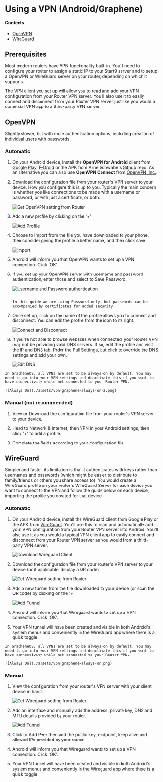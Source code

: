 # Using a VPN (Android/Graphene)

#### Contents
- [OpenVPN](#openvpn)
- [WireGuard](#wireguard)

## Prerequisites
Most modern routers have VPN functionality built-in. You'll need to configure your router to assign a static IP to your Start9 server and to setup a OpenVPN or WireGuard server on your router, depending on which it supports.

The VPN client you set up will allow you to read and add your VPN configuration from your Router VPN server. You'll also use it to easily connect and disconnect from your Router VPN server just like you would a comercial VPN app to a third-party VPN server.

## OpenVPN

Slightly slower, but with more authentication options, including creation of individual users with passwords.

### Automatic
1. On your Android device, install the **OpenVPN for Android** client from [Google Play](https://play.google.com/store/apps/details?id=de.blinkt.openvpn), [F-Droid](https://github.com/schwabe/ics-openvpn) or the APK from Arne Schwabe's [Github](https://github.com/schwabe/ics-openvpn) repo. As an alternative you can also use **OpenVPN Connect** from [OpenVPN, Inc.](https://openvpn.net/client/).

1. Download the configuration file from your router's VPN server to your device. How you configure this is up to you. Typically the main concern is whether you like connections to be made with a username or password, or with just a certificate, or both.

    ![Get OpenVPN setting from Router](./assets/vpn-openvpn-config.png)

1. Add a new profile by clicking on the '+'

    ![Add Profile](./assets/vpn-android-openvpn-start.png)

1. Choose to Import from the file you have downloaded to your phone, then consider giving the profile a better name, and then click save.

    ![Import](./assets/vpn-android-openvpn-import.png)

1. Android will inform you that OpenVPN wants to set up a VPN connection. Click 'OK'.

1. If you set up your OpenVPN server with username and password authentication, enter those and select to Save Password. 

    ![Username and Password authentication](./assets/vpn-android-openvpn-add-auth.png)

    ```admonish note

    In this guide we are using Password-only, but passwords can be accompanied by certificates for added security.
    
    ```


1. Once set up, click on the name of the profile allows you to connect and disconnect. You can edit the profile from the icon to its right.

    ![Connect and Disconnect](./assets/vpn-android-openvpn-connected.png)

1. If you're not able to browse websites when connected, your Router VPN may not be providing valid DNS servers. If so, edit the profile and visit the IP and DNS tab. Prder the Pull Settings, but click to override the DNS settings and add your own.

    ![Edit DNS](./assets/vpn-android-openvpn-fix-dns.png)

```admonish tip
In GrapheneOS, all VPNs are set to be always-on by default. You may need to go into your VPN settings and deactivate this if you want to have connectivity while not connected to your Router VPN.

![Always On](./assets/vpn-graphene-always-on-2.png)

```

### Manual (not recommended)
1. View or Download the configuration file from your router's VPN server to your device.

1. Head to Network & Internet, then VPN in your Android settings, then click '+' to add a profile.

1. Complete the fields according to your configuration file.

## WireGuard

Simpler and faster, its limitation is that it authenticates with keys rather than usernames and passwords (which might be easier to distribute to family/friends or others you share access to). You would create a WireGuard profile on your router's WireGuard Server for each device you want to connect to the VPN and follow the guide below on each device, importing the profile you created for that device.

### Automatic

1. On your Android device, install the WireGuard client from Google Play or the APK from [WireGuard](https://www.wireguard.com/install/). You'll use this to read and automatically add your VPN configuration from your Router VPN server into Android. You'll also use it as you would a typical VPN client app to easily connect and disconnect from your Router VPN server as you would from a third-party VPN server.

    ![Download Wireguard Client](./assets/vpn-android-wireguard-download.png)

1. Download the configuration file from your router's VPN server to your device (or if applicable, display a QR code)

    ![Get Wireguard setting from Router](./assets/vpn-wireguard-config.png)

1. Add a new tunnel from the file downloaded to your device (or scan the QR code) by clicking on the '+'

    ![Add Tunnel](./assets/vpn-wireguard-add-tunnel.png)

1. Android will inform you that Wireguard wants to set up a VPN connection. Click 'OK'.

1. Your VPN tunnel will have been created and visible in both Android's system menus and conveniently in the WireGuard app where there is a quick toggle.

```admonish tip
In GrapheneOS, all VPNs are set to be always-on by default. You may need to go into your VPN settings and deactivate this if you want to have connectivity while not connected to your Router VPN.

![Always On](./assets/vpn-graphene-always-on.png)

```


### Manual

1. View the configuration from your router's VPN server with your client device in hand.

    ![Get Wireguard setting from Router](./assets/vpn-wireguard-config.png)

1. Add an interface and manually add the address, private key, DNS and MTU details provided by your router.

    ![Add Tunnel](./assets/vpn-android-wireguard-manual.png)

1. Click to Add Peer then add the public key, endpoint, keep alive and allowed IPs provided by your router.

1. Android will inform you that Wireguard wants to set up a VPN connection. Click 'OK'.

1. Your VPN tunnel will have been created and visible in both Android's system menus and conveniently in the Wireguard app where there is a quick toggle.